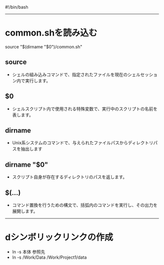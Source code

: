 #!/bin/bash

----
# common.shを読み込む
source "$(dirname "$0")/common.sh"

## source
 - シェルの組み込みコマンドで、指定されたファイルを現在のシェルセッション内で実行します。

## $0
 - シェルスクリプト内で使用される特殊変数で、実行中のスクリプトの名前を表します。

## dirname
  - Unix系システムのコマンドで、与えられたファイルパスからディレクトリパスを抽出します

## dirname "$0"
  - スクリプト自身が存在するディレクトリのパスを返します。

## $(...)
  - コマンド置換を行うための構文で、括弧内のコマンドを実行し、その出力を展開します。


----
# dシンボリックリンクの作成
  - ln -s 本体 参照先
  - ln -s /Work/Data /Work/Project1/data